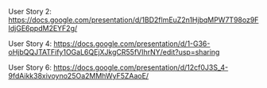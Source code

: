 User Story 2: https://docs.google.com/presentation/d/1BD2flmEuZ2n1HjbqMPW7T98oz9FIdjGE6ppdM2EYF2g/

User Story 4: https://docs.google.com/presentation/d/1-G36-oHjbQQJTATFify1OGaL6QEjXJkgCR55fVIhrNY/edit?usp=sharing

User Story 6: https://docs.google.com/presentation/d/12cf0J3S_4-9fdAikk38xivoyno25Oa2MMhWyF5ZAaoE/
